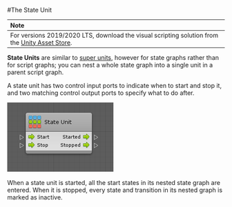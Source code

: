 #The State Unit

| **Note**                                                     |
| :----------------------------------------------------------- |
| For versions 2019/2020 LTS, download the visual scripting solution from the [Unity Asset Store](https://assetstore.unity.com/packages/tools/visual-bolt-163802). |

**State Units** are similar to [super units](vs-super-units.md), however for state graphs rather than for script graphs; you can nest a whole state graph into a single unit in a parent script graph.

A state unit has two control input ports to indicate when to start and stop it, and two matching control output ports to specify what to do after.

![](images/bolt-state-units.png)

When a state unit is started, all the start states in its nested state graph are entered. When it is stopped, every state and transition in its nested graph is marked as inactive.
